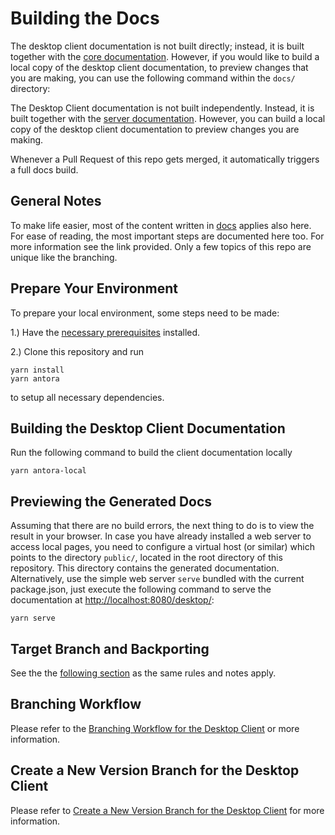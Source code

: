 # Building the Docs

The desktop client documentation is not built directly; instead, it is built together with the [core documentation](https://github.com/owncloud/docs/). However, if you would like to build a local copy of the desktop client documentation, to preview changes that you are making, you can use the following command within the `docs/` directory:

The Desktop Client documentation is not built independently. Instead, it is built together with the [server documentation](https://github.com/owncloud/docs/). However, you can build a local copy of the desktop client documentation to preview changes you are making.

Whenever a Pull Request of this repo gets merged, it automatically triggers a full docs build.

## General Notes

To make life easier, most of the content written in [docs](https://github.com/owncloud/docs#readme) applies also here. For ease of reading, the most important steps are documented here too. For more information see the link provided. Only a few topics of this repo are unique like the branching.

## Prepare Your Environment

To prepare your local environment, some steps need to be made:

1.) Have the [necessary prerequisites](https://github.com/owncloud/docs/blob/master/docs/build-the-docs.md#install-the-prerequisites) installed.

2.) Clone this repository and run
```
yarn install
yarn antora
```
to setup all necessary dependencies.

## Building the Desktop Client Documentation

Run the following command to build the client documentation locally

```
yarn antora-local
```

## Previewing the Generated Docs

Assuming that there are no build errors, the next thing to do is to view the result in your browser. In case you have already installed a web server to access local pages, you need to configure a virtual host (or similar) which points to the directory `public/`, located in the root directory of this repository. This directory contains the generated documentation. Alternatively, use the simple web server `serve` bundled with the current package.json, just execute the following command to serve the documentation at [http://localhost:8080/desktop/](http://localhost:8080/desktop/):

```
yarn serve
```

## Target Branch and Backporting

See the the [following section](https://github.com/owncloud/docs#target-branch-and-backporting) as the same rules and notes apply.

## Branching Workflow

Please refer to the [Branching Workflow for the Desktop Client](https://github.com/owncloud/docs-client-desktop/blob/master/docs/the-branching-workflow.md) or more information.

## Create a New Version Branch for the Desktop Client

Please refer to [Create a New Version Branch for the Desktop Client](https://github.com/owncloud/docs-client-desktop/blob/master/docs/new-version-branch.md) for more information.
